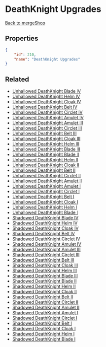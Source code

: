 # DeathKnight Upgrades

<no description available>

[Back to mergeShop](../merge-shops.md)

## Properties

```json
{
    "id": 210,
    "name": "DeathKnight Upgrades"
}
```

## Related

- [Unhallowed DeathKnight Blade IV](../items/12596-unhallowed-deathknight-blade-iv.md)
- [Unhallowed DeathKnight Helm IV](../items/12608-unhallowed-deathknight-helm-iv.md)
- [Unhallowed DeathKnight Cloak IV](../items/12620-unhallowed-deathknight-cloak-iv.md)
- [Unhallowed DeathKnight Belt IV](../items/12628-unhallowed-deathknight-belt-iv.md)
- [Unhallowed DeathKnight Circlet IV](../items/12644-unhallowed-deathknight-circlet-iv.md)
- [Unhallowed DeathKnight Amulet IV](../items/12656-unhallowed-deathknight-amulet-iv.md)
- [Unhallowed DeathKnight Amulet III](../items/12655-unhallowed-deathknight-amulet-iii.md)
- [Unhallowed DeathKnight Circlet III](../items/12643-unhallowed-deathknight-circlet-iii.md)
- [Unhallowed DeathKnight Belt III](../items/12627-unhallowed-deathknight-belt-iii.md)
- [Unhallowed DeathKnight Cloak III](../items/12619-unhallowed-deathknight-cloak-iii.md)
- [Unhallowed DeathKnight Helm III](../items/12607-unhallowed-deathknight-helm-iii.md)
- [Unhallowed DeathKnight Blade III](../items/12595-unhallowed-deathknight-blade-iii.md)
- [Unhallowed DeathKnight Blade II](../items/12594-unhallowed-deathknight-blade-ii.md)
- [Unhallowed DeathKnight Helm II](../items/12606-unhallowed-deathknight-helm-ii.md)
- [Unhallowed DeathKnight Cloak II](../items/12618-unhallowed-deathknight-cloak-ii.md)
- [Unhallowed DeathKnight Belt II](../items/12626-unhallowed-deathknight-belt-ii.md)
- [Unhallowed DeathKnight Circlet II](../items/12642-unhallowed-deathknight-circlet-ii.md)
- [Unhallowed DeathKnight Amulet II](../items/12654-unhallowed-deathknight-amulet-ii.md)
- [Unhallowed DeathKnight Amulet I](../items/12653-unhallowed-deathknight-amulet-i.md)
- [Unhallowed DeathKnight Circlet I](../items/12641-unhallowed-deathknight-circlet-i.md)
- [Unhallowed DeathKnight Belt I](../items/12625-unhallowed-deathknight-belt-i.md)
- [Unhallowed DeathKnight Cloak I](../items/12617-unhallowed-deathknight-cloak-i.md)
- [Unhallowed DeathKnight Helm I](../items/12605-unhallowed-deathknight-helm-i.md)
- [Unhallowed DeathKnight Blade I](../items/12593-unhallowed-deathknight-blade-i.md)
- [Shadowed DeathKnight Blade IV](../items/12592-shadowed-deathknight-blade-iv.md)
- [Shadowed DeathKnight Helm IV](../items/12604-shadowed-deathknight-helm-iv.md)
- [Shadowed DeathKnight Cloak IV](../items/12616-shadowed-deathknight-cloak-iv.md)
- [Shadowed DeathKnight Belt IV](../items/12624-shadowed-deathknight-belt-iv.md)
- [Shadowed DeathKnight Circlet IV](../items/12640-shadowed-deathknight-circlet-iv.md)
- [Shadowed DeathKnight Amulet IV](../items/12652-shadowed-deathknight-amulet-iv.md)
- [Shadowed DeathKnight Amulet III](../items/12651-shadowed-deathknight-amulet-iii.md)
- [Shadowed DeathKnight Circlet III](../items/12639-shadowed-deathknight-circlet-iii.md)
- [Shadowed DeathKnight Belt III](../items/12623-shadowed-deathknight-belt-iii.md)
- [Shadowed DeathKnight Cloak III](../items/12615-shadowed-deathknight-cloak-iii.md)
- [Shadowed DeathKnight Helm III](../items/12603-shadowed-deathknight-helm-iii.md)
- [Shadowed DeathKnight Blade III](../items/12591-shadowed-deathknight-blade-iii.md)
- [Shadowed DeathKnight Blade II](../items/12590-shadowed-deathknight-blade-ii.md)
- [Shadowed DeathKnight Helm II](../items/12602-shadowed-deathknight-helm-ii.md)
- [Shadowed DeathKnight Cloak II](../items/12614-shadowed-deathknight-cloak-ii.md)
- [Shadowed DeathKnight Belt II](../items/12622-shadowed-deathknight-belt-ii.md)
- [Shadowed DeathKnight Circlet II](../items/12638-shadowed-deathknight-circlet-ii.md)
- [Shadowed DeathKnight Amulet II](../items/12650-shadowed-deathknight-amulet-ii.md)
- [Shadowed DeathKnight Amulet I](../items/12649-shadowed-deathknight-amulet-i.md)
- [Shadowed DeathKnight Circlet I](../items/12637-shadowed-deathknight-circlet-i.md)
- [Shadowed DeathKnight Belt I](../items/12621-shadowed-deathknight-belt-i.md)
- [Shadowed DeathKnight Cloak I](../items/12613-shadowed-deathknight-cloak-i.md)
- [Shadowed DeathKnight Helm I](../items/12601-shadowed-deathknight-helm-i.md)
- [Shadowed DeathKnight Blade I](../items/12589-shadowed-deathknight-blade-i.md)


